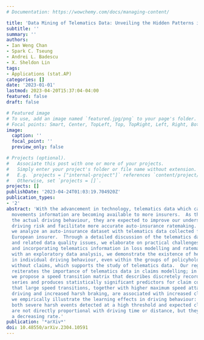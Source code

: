```yaml
---
# Documentation: https://wowchemy.com/docs/managing-content/

title: 'Data Mining of Telematics Data: Unveiling the Hidden Patterns in Driving Behaviour'
subtitle: ''
summary: ''
authors:
- Ian Weng Chan
- Spark C. Tseung
- Andrei L. Badescu
- X. Sheldon Lin
tags:
- Applications (stat.AP)
categories: []
date: '2023-01-01'
lastmod: 2023-04-20T15:37:04-04:00
featured: false
draft: false

# Featured image
# To use, add an image named `featured.jpg/png` to your page's folder.
# Focal points: Smart, Center, TopLeft, Top, TopRight, Left, Right, BottomLeft, Bottom, BottomRight.
image:
  caption: ''
  focal_point: ''
  preview_only: false

# Projects (optional).
#   Associate this post with one or more of your projects.
#   Simply enter your project's folder or file name without extension.
#   E.g. `projects = ["internal-project"]` references `content/project/deep-learning/index.md`.
#   Otherwise, set `projects = []`.
projects: []
publishDate: '2023-04-24T01:03:19.704920Z'
publication_types:
- '2'
abstract: 'With the advancement in technology, telematics data which capture vehicle
  movements information are becoming available to more insurers.  As these data capture
  the actual driving behaviour, they are expected to improve our understanding of
  driving risk and facilitate more accurate auto-insurance ratemaking.  In this paper,
  we analyze an auto-insurance dataset with telematics data collected from a major
  European insurer.  Through a detailed discussion of the telematics data structure
  and related data quality issues, we elaborate on practical challenges in processing
  and incorporating telematics information in loss modelling and ratemaking.  Then,
  with an exploratory data analysis, we demonstrate the existence of heterogeneity
  in individual driving behaviour, even within the groups of policyholders with and
  without claims, which supports the study of telematics data.  Our regression analysis
  reiterates the importance of telematics data in claims modelling; in particular,
  we propose a speed transition matrix that describes discretely recorded speed time
  series and produces statistically significant predictors for claim counts.  We conclude
  that large speed transitions, together with higher maximum speed attained, nighttime
  driving and increased harsh braking, are associated with increased claim counts.  Moreover,
  we empirically illustrate the learning effects in driving behaviour: we show that
  both severe harsh events detected at a high threshold and expected claim counts
  are not directly proportional with driving time or distance, but they increase at
  a decreasing rate.'
publication: '*arXiv*'
doi: 10.48550/arXiv.2304.10591
---
```


